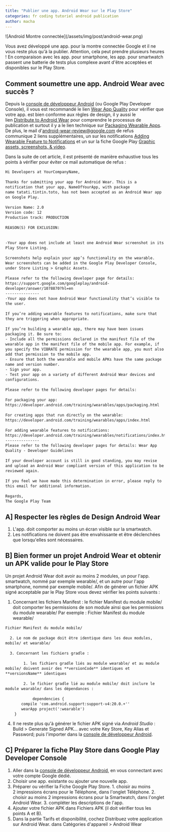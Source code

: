 ```yaml
---
title: "Publier une app. Android Wear sur le Play Store"
categories: fr coding tutoriel android publication
author: macha
---
```


<div class="text-center lead" markdown="1">
  ![Android Montre connectée](/assets/img/post/android-wear.png)
</div>

Vous avez développé une app. pour la montre connectée Google et il ne vous reste
plus qu'à la publier. Attention, cela peut prendre plusieurs heures ! En
comparaison avec les app. pour smartphone, les app. pour smartwatch passent une
batterie de tests plus complexe avant d'être acceptées et disponibles sur le
Play Store.

<!--more-->

## Comment soumettre une app. Android Wear avec succès ?

Depuis la [console de développeur Android](https://play.google.com/apps/publish/) (ou Google Play Developer Console), il vous est recommandé le lien [Wear App Quality](https://developer.android.com/distribute/essentials/quality/wear.html) pour vérifier que votre app. est bien conforme aux règles de design, il y aussi le lien [Distribute to Android Wear](https://developer.android.com/distribute/googleplay/wear.html) pour comprendre le processus de publication et surtout il y a le lien technique sur [Packaging Wearable Apps](https://developer.android.com/training/wearables/apps/packaging.html). De plus, le mail d'android-wear-review@google.com de refus communique 2 liens supplémentaires, un sur les notifications [Adding Wearable Feature to Notifications](https://developer.android.com/training/wearables/notifications/index.html) et un sur la fiche Google Play [Graphic assets, screenshots, & video](https://support.google.com/googleplay/android-developer/answer/1078870?hl=en).

Dans la suite de cet article, il est présenté de manière exhaustive tous les points à vérifier pour éviter ce mail automatique de refus :


    Hi Developers at YourCompanyName,

    Thanks for submitting your app for Android Wear. This is a notification that your app, NameOfYourApp, with package name tatati.tintin.toto, has not been accepted as an Android Wear app on Google Play.

    Version Name: 2.0
    Version code: 12
    Production track: PRODUCTION

    REASON(S) FOR EXCLUSION:


    -Your app does not include at least one Android Wear screenshot in its Play Store Listing.

    Screenshots help explain your app’s functionality on the wearable. Wear screenshots can be added in the Google Play Developer Console, under Store Listing > Graphic Assets.

    Please refer to the following developer page for details:
    https://support.google.com/googleplay/android-developer/answer/1078870?hl=en
    ---------------
    -Your app does not have Android Wear functionality that’s visible to the user.

    If you’re adding wearable features to notifications, make sure that they are triggering when appropriate.

    If you’re building a wearable app, there may have been issues packaging it. Be sure to:
    - Include all the permissions declared in the manifest file of the wearable app in the manifest file of the mobile app. For example, if you specify the VIBRATE permission for the wearable app, you must also add that permission to the mobile app.
    - Ensure that both the wearable and mobile APKs have the same package name and version number.
    - Sign your app.
    - Test your app on a variety of different Android Wear devices and configurations.

    Please refer to the following developer pages for details:

    For packaging your app:
    https://developer.android.com/training/wearables/apps/packaging.html

    For creating apps that run directly on the wearable:
    https://developer.android.com/training/wearables/apps/index.html

    For adding wearable features to notifications:
    https://developer.android.com/training/wearables/notifications/index.html
    ---------------
    Please refer to the following developer pages for details: Wear App Quality - Developer Guidelines

    If your developer account is still in good standing, you may revise and upload an Android Wear compliant version of this application to be reviewed again.

    If you feel we have made this determination in error, please reply to this email for additional information.

    Regards,
    The Google Play Team

## A] Respecter les règles de Design Android Wear

  1. L'app. doit comporter au moins un écran visible sur la smartwatch.
  2. Les notifications ne doivent pas être envahissante et être déclenchées que lorsqu'elles sont nécessaires.

## B] Bien former un projet Android Wear et obtenir un APK valide pour le Play Store

Un projet Android Wear doit avoir au moins 2 modules, un pour l'app. smartwatch, nommé par exemple wearable/, et un autre pour l'app smartphone, nommé par exemple mobile/. Afin de générer un fichier APK signé acceptable par le Play Store vous devez vérifier les points suivants :

  1. Concernant les fichiers Manifest : le fichier Manifest du module mobile/ doit comporter les permissions de son module ainsi que les permissions du module wearable/ Par exemple : Fichier Manifest du module wearable/

    Fichier Manifest du module mobile/

      2. Le nom de package doit être identique dans les deux modules, mobile/ et wearable/

      3. Concernant les fichiers gradle :

            1. les fichiers gradle liés au module wearable/ et au module mobile/ doivent avoir des **versionCode** identiques et **versionsName** identiques

            2. le fichier gradle lié au module mobile/ doit inclure le module wearable/ dans les dépendances :

                dependencies {
           compile 'com.android.support:support-v4:20.0.+''
           wearApp project(':wearable')
        }

  4. Il ne reste plus qu'à générer le fichier APK signé via _Android Studio_ : Build > Generate Signed APK... avec votre Key Store, Key Alias et Password; puis l'importer dans la [console de développeur Android](https://play.google.com/apps/publish/).

## C] Préparer la fiche Play Store dans Google Play Developer Console

  1. Aller dans la [console de développeur Android](https://play.google.com/apps/publish/), en vous connectant avec votre compte Google dédié.
  2. Choisir une app. existante ou ajouter une nouvelle app.
  3. Préparer ou vérifier la Fiche Google Play Store.
    1. choisir au moins 2 impressions écrans pour le Téléphone, dans l'onglet Téléphone.
    2. choisir au moins 2 impressions écrans pour la Smartwatch, dans l'onglet Android Wear.
    3. compléter les descriptions de l'app.
  4. Ajouter votre fichier APK dans Fichiers APK (il doit vérifier tous les points A et B).
  5. Dans la partie Tarifs et disponibilité, cochez Distribuez votre application sur Android Wear. dans Catégories d'appareil > Android Wear
